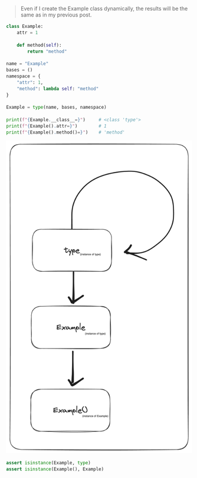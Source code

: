 > Even if I create the Example class dynamically, the results will be the same as in my
> previous post.

```python
class Example:
	attr = 1

	def method(self):
		return "method"

name = "Example"
bases = ()
namespace = {
	"attr": 1,
	"method": lambda self: "method"
}

Example = type(name, bases, namespace)

print(f"{Example.__class__=}")     # <class 'type'>
print(f"{Example().attr=}")        # 1
print(f"{Example().method()=}")    # 'method'
```

![](media/understanding-python-classes.png)

```python
assert isinstance(Example, type)
assert isinstance(Example(), Example)
```
